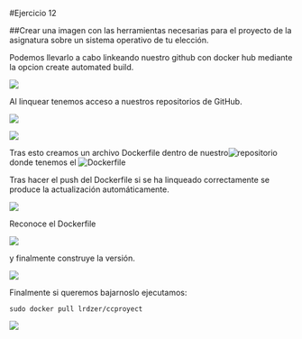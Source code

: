 #Ejercicio 12

##Crear una imagen con las herramientas necesarias para el proyecto de la asignatura sobre un sistema operativo de tu elección.


Podemos llevarlo a cabo linkeando nuestro github con docker hub mediante la opcion create automated build.

![](http://googledrive.com/host/0B6Q-phIC3pUpblVzUS1RbEZjb1E/snapshot22.png)

Al linquear tenemos acceso a nuestros repositorios de GitHub.

![](http://googledrive.com/host/0B6Q-phIC3pUpblVzUS1RbEZjb1E/snapshot23.png)


![](http://googledrive.com/host/0B6Q-phIC3pUpblVzUS1RbEZjb1E/snapshot24.png)


Tras esto creamos un archivo Dockerfile dentro de nuestro![repositorio](https://github.com/lrdzero/CCProyect.git) donde tenemos el ![Dockerfile](https://github.com/lrdzero/CCProyect/blob/master/Dockerfile)


Tras hacer el push del Dockerfile si se ha linqueado correctamente se produce la actualización automáticamente.

![](http://googledrive.com/host/0B6Q-phIC3pUpblVzUS1RbEZjb1E/snapshot25.png)

Reconoce el Dockerfile

![](http://googledrive.com/host/0B6Q-phIC3pUpblVzUS1RbEZjb1E/snapshot26.png)

y finalmente construye la versión.

![](http://googledrive.com/host/0B6Q-phIC3pUpblVzUS1RbEZjb1E/snapshot27.png)


Finalmente si queremos bajarnoslo ejecutamos:

    sudo docker pull lrdzer/ccproyect
    
![](http://googledrive.com/host/0B6Q-phIC3pUpblVzUS1RbEZjb1E/snapshot28.png)
